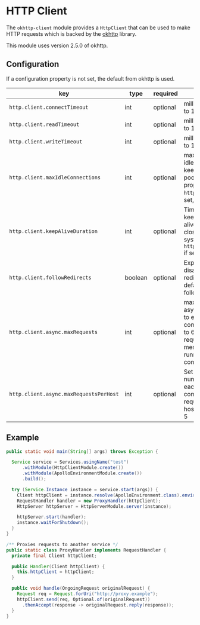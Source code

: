 # HTTP Client

The `okhttp-client` module provides a `HttpClient` that can be used to make
HTTP requests which is backed by the [okhttp](https://github.com/square/okhttp)
library.

This module uses version 2.5.0 of okhttp.

## Configuration

If a configuration property is not set, the default from okhttp is used.

key | type | required | note
--- | ---- | -------- | ----
`http.client.connectTimeout` | int | optional | milliseconds; defaults to 10000
`http.client.readTimeout` | int | optional | milliseconds; defaults to 10000
`http.client.writeTimeout` | int | optional | milliseconds; defaults to 10000
`http.client.maxIdleConnections` | int | optional | maximum number of idle connections to keep in the connection pool; defaults to system property `http.maxConnections` if set, else 5
`http.client.keepAliveDuration` | int | optional | Time in milliseconds to keep the connection alive in the pool before closing it; defaults to system property `http.keepAliveDuration` if set, else 5 minutes
`http.client.followRedirects` | boolean | optional | Explicitly enable or disable following http redirect responses, default is behavior is to follow redirects (true)
`http.client.async.maxRequests` | int | optional | maximum number of asynchronous requests to execute concurrently; defaults to 64. Above this requests queue in memory, waiting for the running calls to complete.
`http.client.async.maxRequestsPerHost` | int | optional | Set the maximum number of requests for each host to execute concurrently. This limits requests by the URL's host name. Defaults to 5

## Example

```java
public static void main(String[] args) throws Exception {

  Service service = Services.usingName("test")
      .withModule(HttpClientModule.create())
      .withModule(ApolloEnvironmentModule.create())
      .build();

  try (Service.Instance instance = service.start(args)) {
    Client httpClient = instance.resolve(ApolloEnvironment.class).environment().client();
    RequestHandler handler = new ProxyHandler(httpClient);
    HttpServer httpServer = HttpServerModule.server(instance);

    httpServer.start(handler);
    instance.waitForShutdown();
  }
}

/** Proxies requests to another service */
public static class ProxyHandler implements RequestHandler {
  private final Client httpClient;

  public Handler(Client httpClient) {
    this.httpClient = httpClient;
  }

  public void handle(OngoingRequest originalRequest) {
    Request req = Request.forUri("http://proxy.example");
    httpClient.send(req, Optional.of(originalRequest))
      .thenAccept(response -> originalRequest.reply(response));
  }
}
```
